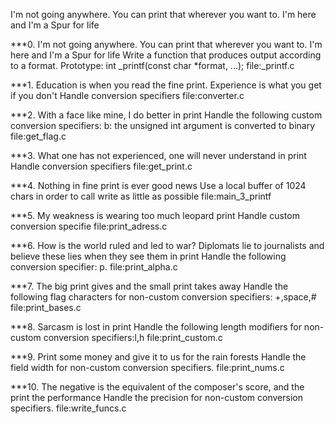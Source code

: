 I'm not going anywhere. You can print that wherever you want to. I'm here and I'm a Spur for life

***0. I'm not going anywhere. You can print that wherever you want to. I'm here and I'm a Spur for life
   Write a function that produces output according to a format.
   Prototype: int _printf(const char *format, ...); 
   file:_printf.c

***1. Education is when you read the fine print. Experience is what you get if you don't
    Handle conversion specifiers
    file:converter.c

***2. With a face like mine, I do better in print
    Handle the following custom conversion specifiers:
    b: the unsigned int argument is converted to binary  
    file:get_flag.c

***3. What one has not experienced, one will never understand in print
    Handle conversion specifiers
    file:get_print.c
 
***4. Nothing in fine print is ever good news
    Use a local buffer of 1024 chars in order to call write as little as possible
    file:main_3_printf

***5. My weakness is wearing too much leopard print
    Handle  custom conversion specifie
    file:print_adress.c

***6. How is the world ruled and led to war? Diplomats lie to journalists and believe these lies when they see them in print
    Handle the following conversion specifier: p.
    file:print_alpha.c

***7. The big print gives and the small print takes away
    Handle the following flag characters for non-custom conversion specifiers: +,space,#
    file:print_bases.c

***8. Sarcasm is lost in print
   Handle the following length modifiers for non-custom conversion specifiers:l,h
   file:print_custom.c

***9. Print some money and give it to us for the rain forests
   Handle the field width for non-custom conversion specifiers.
   file:print_nums.c

***10. The negative is the equivalent of the composer's score, and the print the performance
   Handle the precision for non-custom conversion specifiers.
   file:write_funcs.c
